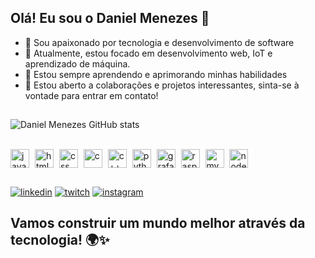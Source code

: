 ## Olá! Eu sou o Daniel Menezes 🤘

- 🚀 Sou apaixonado por tecnologia e desenvolvimento de software
- 🔭 Atualmente, estou focado em desenvolvimento web, IoT e aprendizado de máquina.
- 🌱 Estou sempre aprendendo e aprimorando minhas habilidades
- 🤝 Estou aberto a colaborações e projetos interessantes, sinta-se à vontade para entrar em contato!
##
![Daniel Menezes GitHub stats](https://github-readme-stats.vercel.app/api?username=danielmenzs&show_icons=true&theme=github_dark_dimmed)
<!--![Top Langs](https://github-readme-stats.vercel.app/api/top-langs/?username=danielmenzs&layout=compact&theme=github_dark_dimmed)-->

<!--![Top Langs](https://github-readme-stats.vercel.app/api/top-langs/?username=danielmenzs&hide_progress=true&theme=github_dark_dimmed)-->

<div style="display: inline_block"><br>
    <img align="center" alt="javascript" height="30" whdth="40" src="https://cdn.jsdelivr.net/gh/devicons/devicon/icons/javascript/javascript-original.svg"/>
    <img align="center" alt="html5" height="30" whdth="40" hspace="5" src="https://cdn.jsdelivr.net/gh/devicons/devicon/icons/html5/html5-original.svg"/>
    <img align="center" alt="css" height="30" whdth="40" src="https://cdn.jsdelivr.net/gh/devicons/devicon/icons/css3/css3-original.svg"/>
    <img align="center" alt="c" height="30" whdth="40" hspace="5" src="https://cdn.jsdelivr.net/gh/devicons/devicon/icons/c/c-original.svg"/>
    <img align="center" alt="c++" height="30" whdth="40" src="https://cdn.jsdelivr.net/gh/devicons/devicon/icons/cplusplus/cplusplus-original.svg"/>
    <img align="center" alt="python" height="30" whdth="40" hspace="5" src="https://cdn.jsdelivr.net/gh/devicons/devicon/icons/python/python-original.svg"/>
    <img align="center" alt="grafana" height="30" whdth="40" src="https://cdn.jsdelivr.net/gh/devicons/devicon/icons/grafana/grafana-original.svg"/>
    <img align="center" alt="raspberrypi" height="30" whdth="40" hspace="5" src="https://cdn.jsdelivr.net/gh/devicons/devicon/icons/raspberrypi/raspberrypi-original.svg"/>
    <img align="center" alt="mysql" height="30" whdth="40" src="https://cdn.jsdelivr.net/gh/devicons/devicon/icons/mysql/mysql-original.svg"/>
    <img align="center" alt="nodejs" height="30" whdth="40" hspace="5" src="https://cdn.jsdelivr.net/gh/devicons/devicon/icons/nodejs/nodejs-plain-wordmark.svg"/>
</div>

##

[![linkedin](https://img.shields.io/badge/LinkedIn-0077B5?style=for-the-badge&logo=linkedin&logoColor=white)](https://www.linkedin.com/in/daniel-menzs/)
[![twitch](https://img.shields.io/badge/Twitch-9146FF?style=for-the-badge&logo=twitch&logoColor=white)](https://www.twitch.tv/dan_menzs)
[![instagram](https://img.shields.io/badge/Instagram-E4405F?style=for-the-badge&logo=instagram&logoColor=white)](https://www.instagram.com/daniel.menzs/)

## Vamos construir um mundo melhor através da tecnologia! 🌍✨
